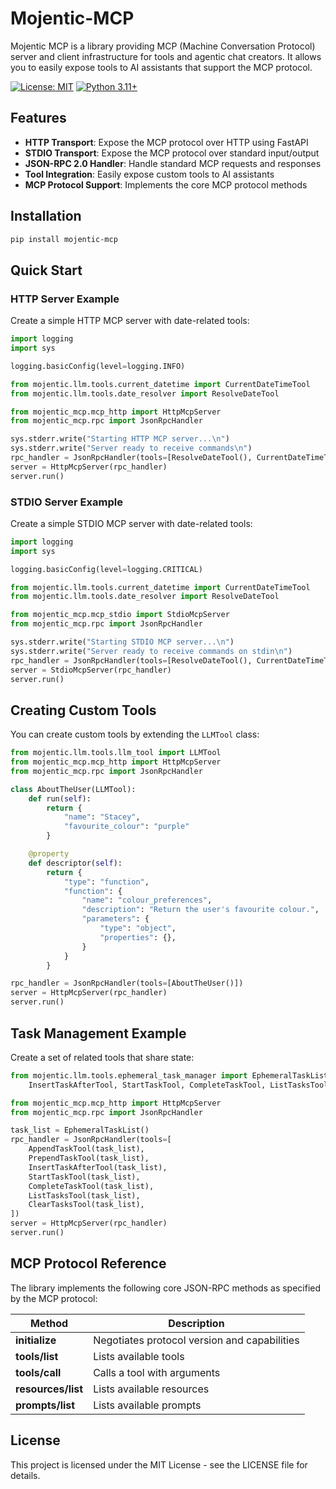 # Mojentic-MCP

Mojentic MCP is a library providing MCP (Machine Conversation Protocol) server and client infrastructure for tools and agentic chat creators. It allows you to easily expose tools to AI assistants that support the MCP protocol.

[![License: MIT](https://img.shields.io/badge/License-MIT-yellow.svg)](https://opensource.org/licenses/MIT)
[![Python 3.11+](https://img.shields.io/badge/python-3.11+-blue.svg)](https://www.python.org/downloads/)

## Features

- **HTTP Transport**: Expose the MCP protocol over HTTP using FastAPI
- **STDIO Transport**: Expose the MCP protocol over standard input/output
- **JSON-RPC 2.0 Handler**: Handle standard MCP requests and responses
- **Tool Integration**: Easily expose custom tools to AI assistants
- **MCP Protocol Support**: Implements the core MCP protocol methods

## Installation

```bash
pip install mojentic-mcp
```

## Quick Start

### HTTP Server Example

Create a simple HTTP MCP server with date-related tools:

```python
import logging
import sys

logging.basicConfig(level=logging.INFO)

from mojentic.llm.tools.current_datetime import CurrentDateTimeTool
from mojentic.llm.tools.date_resolver import ResolveDateTool

from mojentic_mcp.mcp_http import HttpMcpServer
from mojentic_mcp.rpc import JsonRpcHandler

sys.stderr.write("Starting HTTP MCP server...\n")
sys.stderr.write("Server ready to receive commands\n")
rpc_handler = JsonRpcHandler(tools=[ResolveDateTool(), CurrentDateTimeTool()])
server = HttpMcpServer(rpc_handler)
server.run()
```

### STDIO Server Example

Create a simple STDIO MCP server with date-related tools:

```python
import logging
import sys

logging.basicConfig(level=logging.CRITICAL)

from mojentic.llm.tools.current_datetime import CurrentDateTimeTool
from mojentic.llm.tools.date_resolver import ResolveDateTool

from mojentic_mcp.mcp_stdio import StdioMcpServer
from mojentic_mcp.rpc import JsonRpcHandler

sys.stderr.write("Starting STDIO MCP server...\n")
sys.stderr.write("Server ready to receive commands on stdin\n")
rpc_handler = JsonRpcHandler(tools=[ResolveDateTool(), CurrentDateTimeTool()])
server = StdioMcpServer(rpc_handler)
server.run()
```

## Creating Custom Tools

You can create custom tools by extending the `LLMTool` class:

```python
from mojentic.llm.tools.llm_tool import LLMTool
from mojentic_mcp.mcp_http import HttpMcpServer
from mojentic_mcp.rpc import JsonRpcHandler

class AboutTheUser(LLMTool):
    def run(self):
        return {
            "name": "Stacey",
            "favourite_colour": "purple"
        }

    @property
    def descriptor(self):
        return {
            "type": "function",
            "function": {
                "name": "colour_preferences",
                "description": "Return the user's favourite colour.",
                "parameters": {
                    "type": "object",
                    "properties": {},
                }
            }
        }

rpc_handler = JsonRpcHandler(tools=[AboutTheUser()])
server = HttpMcpServer(rpc_handler)
server.run()
```

## Task Management Example

Create a set of related tools that share state:

```python
from mojentic.llm.tools.ephemeral_task_manager import EphemeralTaskList, AppendTaskTool, PrependTaskTool, \
    InsertTaskAfterTool, StartTaskTool, CompleteTaskTool, ListTasksTool, ClearTasksTool

from mojentic_mcp.mcp_http import HttpMcpServer
from mojentic_mcp.rpc import JsonRpcHandler

task_list = EphemeralTaskList()
rpc_handler = JsonRpcHandler(tools=[
    AppendTaskTool(task_list),
    PrependTaskTool(task_list),
    InsertTaskAfterTool(task_list),
    StartTaskTool(task_list),
    CompleteTaskTool(task_list),
    ListTasksTool(task_list),
    ClearTasksTool(task_list),
])
server = HttpMcpServer(rpc_handler)
server.run()
```

## MCP Protocol Reference

The library implements the following core JSON-RPC methods as specified by the MCP protocol:

| Method | Description |
|--------|-------------|
| **initialize** | Negotiates protocol version and capabilities |
| **tools/list** | Lists available tools |
| **tools/call** | Calls a tool with arguments |
| **resources/list** | Lists available resources |
| **prompts/list** | Lists available prompts |

## License

This project is licensed under the MIT License - see the LICENSE file for details.